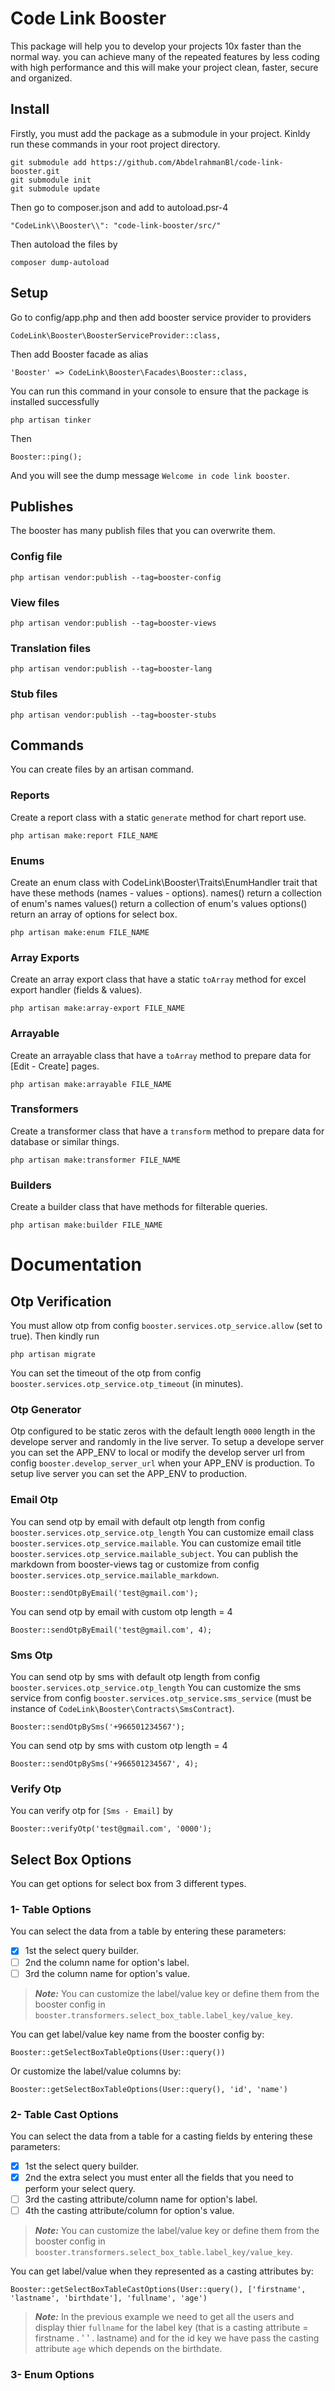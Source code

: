 # Code Link Booster
This package will help you to develop your projects 10x faster than the normal way. you can achieve many of the repeated features by less coding with high performance and this will make your project clean, faster, secure and organized.

## Install
Firstly, you must add the package as a submodule in your project.
Kinldy run these commands in your root project directory.
```
git submodule add https://github.com/AbdelrahmanBl/code-link-booster.git
git submodule init
git submodule update

```
Then go to composer.json and add to autoload.psr-4
```
"CodeLink\\Booster\\": "code-link-booster/src/"
```
Then autoload the files by
```
composer dump-autoload
```

## Setup
Go to config/app.php and then add booster service provider to providers
```
CodeLink\Booster\BoosterServiceProvider::class,
```
Then add Booster facade as alias
```
'Booster' => CodeLink\Booster\Facades\Booster::class,
```
You can run this command in your console to ensure that the package is installed successfully
```
php artisan tinker
```
Then
```
Booster::ping();
```
And you will see the dump message `Welcome in code link booster`.

## Publishes
The booster has many publish files that you can overwrite them.
### Config file
```
php artisan vendor:publish --tag=booster-config
```
### View files
```
php artisan vendor:publish --tag=booster-views
```
### Translation files
```
php artisan vendor:publish --tag=booster-lang
```
### Stub files
```
php artisan vendor:publish --tag=booster-stubs
```

## Commands
You can create files by an artisan command.
### Reports
Create a report class with a static `generate` method for chart report use. 
```
php artisan make:report FILE_NAME
```
### Enums
Create an enum class with CodeLink\Booster\Traits\EnumHandler trait that have these methods (names - values - options).
names() return a collection of enum's names
values() return a collection of enum's values
options() return an array of options for select box. 
```
php artisan make:enum FILE_NAME
```
### Array Exports
Create an array export class that have a static `toArray` method for excel export handler (fields & values). 
```
php artisan make:array-export FILE_NAME
```
### Arrayable
Create an arrayable class that have a `toArray` method to prepare data for [Edit - Create] pages. 
```
php artisan make:arrayable FILE_NAME
```
### Transformers
Create a transformer class that have a `transform` method to prepare data for database or similar things.
```
php artisan make:transformer FILE_NAME
```
### Builders
Create a builder class that have methods for filterable queries.
```
php artisan make:builder FILE_NAME
```

# Documentation

## Otp Verification
You must allow otp from config `booster.services.otp_service.allow` (set to true).
Then kindly run 
```
php artisan migrate
```
You can set the timeout of the otp from config `booster.services.otp_service.otp_timeout` (in minutes).
### Otp Generator
Otp configured to be static zeros with the default length `0000` length in the develope server and randomly in the live server. 
To setup a develope server you can set the APP_ENV to local or modify the develop server url from config `booster.develop_server_url` when your APP_ENV is production.
To setup live server you can set the APP_ENV to production.
### Email Otp
You can send otp by email with default otp length from config `booster.services.otp_service.otp_length`
You can customize email class `booster.services.otp_service.mailable`.
You can customize email title `booster.services.otp_service.mailable_subject`.
You can publish the markdown from booster-views tag or customize from config `booster.services.otp_service.mailable_markdown`. 
```
Booster::sendOtpByEmail('test@gmail.com');
```
You can send otp by email with custom otp length = 4
```
Booster::sendOtpByEmail('test@gmail.com', 4);
```
### Sms Otp
You can send otp by sms with default otp length from config `booster.services.otp_service.otp_length`
You can customize the sms service from config `booster.services.otp_service.sms_service` (must be instance of `CodeLink\Booster\Contracts\SmsContract`).
```
Booster::sendOtpBySms('+966501234567');
```
You can send otp by sms with custom otp length = 4
```
Booster::sendOtpBySms('+966501234567', 4);
```
### Verify Otp
You can verify otp for `[Sms - Email]` by
```
Booster::verifyOtp('test@gmail.com', '0000');
```

## Select Box Options
You can get options for select box from 3 different types.
### 1- Table Options
You can select the data from a table by entering these parameters:
- [x] 1st the select query builder.
- [ ] 2nd the column name for option's label.
- [ ] 3rd the column name for option's value.
> **_Note:_** You can customize the label/value key or define them from the booster config in `booster.transformers.select_box_table.label_key/value_key`.

You can get label/value key name from the booster config by:
```
Booster::getSelectBoxTableOptions(User::query()) 
```
Or customize the label/value columns by:
```
Booster::getSelectBoxTableOptions(User::query(), 'id', 'name') 
```
### 2- Table Cast Options
You can select the data from a table for a casting fields by entering these parameters:
- [x] 1st the select query builder.
- [x] 2nd the extra select you must enter all the fields that you need to perform your select query.
- [ ] 3rd the casting attribute/column name for option's label.
- [ ] 4th the casting attribute/column for option's value.
> **_Note:_** You can customize the label/value key or define them from the booster config in `booster.transformers.select_box_table.label_key/value_key`.

You can get label/value when they represented as a casting attributes by:
```
Booster::getSelectBoxTableCastOptions(User::query(), ['firstname', 'lastname', 'birthdate'], 'fullname', 'age') 
```
> **_Note:_** In the previous example we need to get all the users and display thier `fullname` for the label key (that is a casting attribute = firstname . ' ' . lastname) and for the id key we have pass the casting attribute `age` which depends on the birthdate.

### 3- Enum Options

